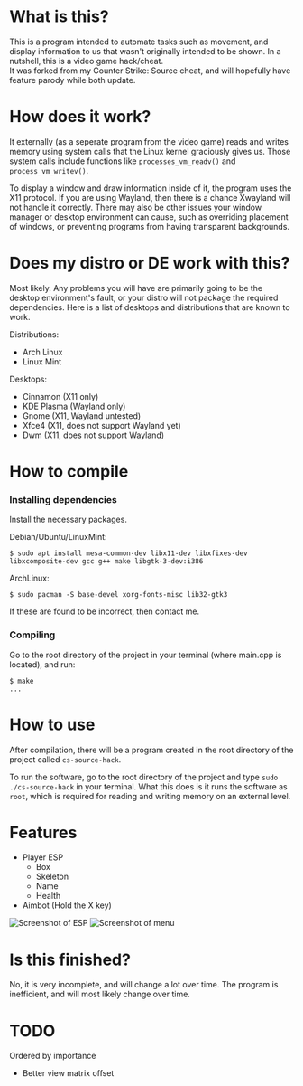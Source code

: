 # What is this?
This is a program intended to automate tasks such as movement, and display information to us that wasn't originally intended to be shown. In a nutshell, this is a video game hack/cheat.  
It was forked from my Counter Strike: Source cheat, and will hopefully have feature parody while both update.  

# How does it work?
It externally (as a seperate program from the video game) reads and writes memory using system calls that the Linux kernel graciously gives us. Those system calls include functions like `processes_vm_readv()` and `process_vm_writev()`. 
  
To display a window and draw information inside of it, the program uses the X11 protocol. If you are using Wayland, then there is a chance Xwayland will not handle it correctly. There may also be other issues your window manager or desktop environment can cause, such as overriding placement of windows, or preventing programs from having transparent backgrounds.

# Does my distro or DE work with this?
Most likely. Any problems you will have are primarily going to be the desktop environment's fault, or your distro will not package the required dependencies. Here is a list of desktops and distributions that are known to work.  
  
Distributions:  
- Arch Linux  
- Linux Mint  
  
Desktops:  
- Cinnamon (X11 only)  
- KDE Plasma (Wayland only)  
- Gnome (X11, Wayland untested)  
- Xfce4 (X11, does not support Wayland yet)  
- Dwm (X11, does not support Wayland)  

# How to compile
  
### Installing dependencies
Install the necessary packages.  
  
Debian/Ubuntu/LinuxMint:

```console
$ sudo apt install mesa-common-dev libx11-dev libxfixes-dev libxcomposite-dev gcc g++ make libgtk-3-dev:i386
```
ArchLinux:  

```console
$ sudo pacman -S base-devel xorg-fonts-misc lib32-gtk3
```

If these are found to be incorrect, then contact me.  
  
### Compiling
Go to the root directory of the project in your terminal (where main.cpp is located), and run:  

```console
$ make
...
```

# How to use
After compilation, there will be a program created in the root directory of the project called `cs-source-hack`.

To run the software, go to the root directory of the project and type `sudo ./cs-source-hack` in your terminal. What this does is it runs the software as `root`, which is required for reading and writing memory on an external level.  

# Features
- Player ESP  
  * Box  
  * Skeleton
  * Name  
  * Health  
- Aimbot (Hold the X key)  

![Screenshot of ESP](https://r2.e-z.host/bb3dfc85-7f7f-4dcb-8b0b-3a4af0aa57e4/7lrpr154rns0r6r6f5.png)
![Screenshot of menu](https://r2.e-z.host/bb3dfc85-7f7f-4dcb-8b0b-3a4af0aa57e4/6sotxvotu5oqyrw7jc.png)

# Is this finished?
No, it is very incomplete, and will change a lot over time. The program is inefficient, and will most likely change over time.

# TODO
Ordered by importance
- Better view matrix offset

